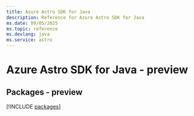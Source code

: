 ```yaml
---
title: Azure Astro SDK for Java
description: Reference for Azure Astro SDK for Java
ms.date: 09/05/2025
ms.topic: reference
ms.devlang: java
ms.service: astro
---
```

# Azure Astro SDK for Java - preview
## Packages - preview
[!INCLUDE [packages](astro-index.md)]
